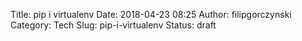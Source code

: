 Title: pip i virtualenv
Date: 2018-04-23 08:25
Author: filipgorczynski
Category: Tech
Slug: pip-i-virtualenv
Status: draft


